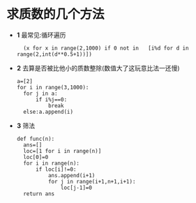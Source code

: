 # 求质数的几个方法
* **1** 最常见:循环遍历
  ```
	(x for x in range(2,1000) if 0 not in	[i%d for d in range(2,int(d**0.5+1))])
	```
* **2** 去算是否被比他小的质数整除(数值大了这玩意比法一还慢)
  ```
  a=[2]
  for i in range(3,1000):
	for j in a:
		if i%j==0:
			break
	else:a.append(i)
	```
* **3** 筛法
  ```
  def func(n):
	ans=[]
	loc=[1 for i in range(n)]
	loc[0]=0
	for i in range(n):
		if loc[i]!=0:
			ans.append(i+1)
			for j in range(i+1,n+1,i+1):
				loc[j-1]=0
	return ans
	```

